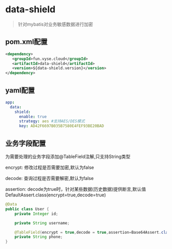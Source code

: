 # data-shield

> 针对mybatis对业务敏感数据进行加密

## pom.xml配置


```xml
<dependency>
   <groupId>fun.vyse.cloud</groupId>
   <artifactId>data-shield</artifactId>
   <version>${data-shield.version}</version>
</dependency>
```

## yaml配置


```yaml
app:
  data:
    shield:
      enable: true
      strategy: aes #支持AES/DES模式 
      key: AD42F6697B035B7580E4FEF93BE20BAD
```

## 业务字段配置

为需要处理的业务字段添加@TableField注解,只支持String类型

encrypt: 修改过程是否需要加密,默认为false

decode: 查询过程是否需要解密,默认为false

assertion: decode为true时，针对某些数据(历史数据)提供断言,默认值DefaultAssert.class(encrypt=true,decode=true)

```java
@Data
public class User {
    private Integer id;

    private String username;

    @TableField(encrypt = true,decode = true,assertion=Base64Assert.class)
    private String phone;
}
```
